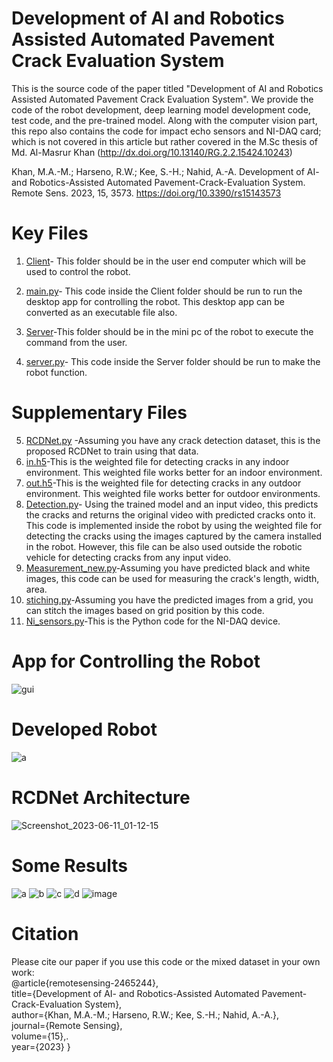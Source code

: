 # Development of AI and Robotics Assisted Automated Pavement Crack Evaluation System

This is the source code of the paper titled "Development of AI and Robotics Assisted Automated Pavement Crack Evaluation System". We provide the code of the robot development, deep learning model development code, test code, and the pre-trained model. Along with the computer vision part, this repo also contains the code for impact echo sensors and NI-DAQ card; which is not covered in this article but rather covered in the M.Sc thesis of Md. Al-Masrur Khan (http://dx.doi.org/10.13140/RG.2.2.15424.10243)

Khan, M.A.-M.; Harseno, R.W.; Kee, S.-H.; Nahid, A.-A. Development of AI- and Robotics-Assisted Automated Pavement-Crack-Evaluation System. Remote Sens. 2023, 15, 3573. https://doi.org/10.3390/rs15143573

# Key Files
1. [Client](https://github.com/Masrur02/AMSEL_robot/tree/version_14.12.2021/Client)- This folder should be in the user end computer which will be used to control the robot.
2. [main.py](https://github.com/Masrur02/AMSEL_robot/blob/version_14.12.2021/Client/main.py)- This code inside the Client folder should be run to run the desktop app for controlling the robot. This desktop app can be converted as an executable file also.

3. [Server](https://github.com/Masrur02/AMSEL_robot/tree/version_14.12.2021/Server)-This folder should be in the mini pc of the robot to execute the command from the user.
4. [server.py](https://github.com/Masrur02/AMSEL_robot/blob/version_14.12.2021/Server/server.py)- This code inside the Server folder should be run to make the robot function.
# Supplementary Files
5. [RCDNet.py](https://github.com/Masrur02/AMSEL_robot/blob/version_14.12.2021/RCDNet.ipynb) -Assuming you have any crack detection dataset, this is the proposed RCDNet to train using that data.
6. [in.h5](https://github.com/Masrur02/AMSEL_robot/blob/version_14.12.2021/Server/in.h5)-This is the weighted file for detecting cracks in any indoor environment. This weighted file works better for an indoor environment.
7. [out.h5](https://github.com/Masrur02/AMSEL_robot/blob/version_14.12.2021/Server/out.h5)-This is the weighted file for detecting cracks in any outdoor environment. This weighted file works better for outdoor environments.
8. [Detection.py](https://github.com/Masrur02/AMSEL_robot/blob/version_14.12.2021/Detection.py)- Using the trained model and an input video, this predicts the cracks and returns the original video with predicted cracks onto it. This code is implemented inside the robot by using the weighted file for detecting the cracks using the images captured by the camera installed in the robot. However, this file can be also used outside the robotic vehicle for detecting cracks from any input video.
9. [Measurement_new.py](https://github.com/Masrur02/AMSEL_robot/blob/version_14.12.2021/Measurement_new.py)-Assuming you have predicted black and white images, this code can be used for measuring the crack's length, width, area.
10. [stiching.py](https://github.com/Masrur02/AMSEL_robot/blob/version_14.12.2021/Stitching.py)-Assuming you have the predicted images from a grid, you can stitch the images based on grid position by this code.
11. [Ni_sensors.py](https://github.com/Masrur02/AMSEL_robot/blob/version_14.12.2021/NI_sensor.py)-This is the Python code for the NI-DAQ device.

# App for Controlling the Robot
![gui](https://github.com/Masrur02/AMSEL_robot/assets/33350185/70617a74-a590-46ba-8d60-47b1a5306399)
# Developed Robot
![a](https://github.com/Masrur02/AMSEL_robot/assets/33350185/62a16a8d-030c-48c9-8663-dc443e0ffd0d)


# RCDNet Architecture
![Screenshot_2023-06-11_01-12-15](https://github.com/Masrur02/AMSEL_robot/assets/33350185/2a838675-e453-44cf-b912-95281c01e742)

# Some Results
![a](https://github.com/Masrur02/AMSEL_robot/assets/33350185/a1381022-3e19-49ee-87b4-b1fb2365cd4e)
![b](https://github.com/Masrur02/AMSEL_robot/assets/33350185/e30a7d67-74ff-4e1b-9307-25eeca688813)
![c](https://github.com/Masrur02/AMSEL_robot/assets/33350185/d3993053-eb63-4d8c-87ae-d09c48a84f60)
![d](https://github.com/Masrur02/AMSEL_robot/assets/33350185/1e78f8b1-583f-4937-bfb5-697659089d66)
![image](https://github.com/Masrur02/AMSEL_robot/assets/33350185/e750d66b-343e-4487-bf59-b55319c635a0)

# Citation
Please cite our paper if you use this code or the mixed dataset in your own work:\
@article{remotesensing-2465244},\
  title={Development of AI- and Robotics-Assisted Automated Pavement-Crack-Evaluation System},\
  author={Khan, M.A.-M.; Harseno, R.W.; Kee, S.-H.; Nahid, A.-A.},\
  journal={Remote Sensing},\
  volume={15},.\
  year={2023}
}









